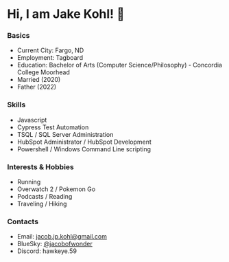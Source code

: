 # Hi, I am Jake Kohl! 👋

### Basics

* Current City: Fargo, ND
* Employment: Tagboard
* Education: Bachelor of Arts (Computer Science/Philosophy) - Concordia College Moorhead
* Married (2020)
* Father (2022)

### Skills

* Javascript
* Cypress Test Automation
* TSQL / SQL Server Administration
* HubSpot Administrator / HubSpot Development
* Powershell / Windows Command Line scripting

### Interests & Hobbies

* Running
* Overwatch 2 / Pokemon Go
* Podcasts / Reading
* Traveling / Hiking

### Contacts

* Email: jacob.jp.kohl@gmail.com
* BlueSky: [@jacobofwonder](https://bsky.app/profile/jacobofwonder.bsky.social)
* Discord: hawkeye.59